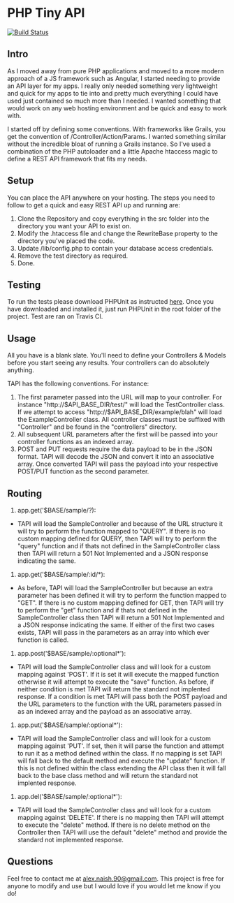 # PHP Tiny API

[![Build Status](https://travis-ci.org/alexnaish/thin-api.svg)](https://travis-ci.org/alexnaish/thin-api)

Intro 
-----

As I moved away from pure PHP applications and moved to a more modern approach of a JS framework such as Angular, I started needing to provide an API layer for my apps. I really only needed something very lightweight and quick for my apps to tie into and pretty much everything I could have used just contained so much more than I needed. I wanted something that would work on any web hosting environment and be quick and easy to work with.

I started off by defining some conventions. With frameworks like Grails, you get the convention of /Controller/Action/Params. I wanted something similar without the incredible bloat of running a Grails instance. So I've used a combination of the PHP autoloader and a little Apache htaccess magic to define a REST API framework that fits my needs.

Setup
-----

You can place the API anywhere on your hosting. The steps you need to follow to get a quick and easy REST API up and running are:

1. Clone the Repository and copy everything in the src folder into the directory you want your API to exist on.
1. Modify the .htaccess file and change the RewriteBase property to the directory you've placed the code. 
1. Update /lib/config.php to contain your database access credentials.
1. Remove the test directory as required.
1. Done.

Testing
-----

To run the tests please download PHPUnit as instructed [here](https://phpunit.de/manual/current/en/installation.html#installation.phar). Once you have downloaded and installed it, just run PHPUnit in the root folder of the project. Test are ran on Travis CI.

Usage
-----

All you have is a blank slate. You'll need to define your Controllers & Models before you start seeing any results. Your controllers can do absolutely anything. 

TAPI has the following conventions. For instance:

1. The first parameter passed into the URL will map to your controller. For instance "http://$API_BASE_DIR/test/" will load the TestController class. If we attempt to access "http://$API_BASE_DIR/example/blah" will load the ExampleController class. All controller classes must be suffixed with "Controller" and be found in the "controllers" directory.
2. All subsequent URL parameters after the first will be passed into your controller functions as an indexed array.
3. POST and PUT requests require the data payload to be in the JSON format. TAPI will decode the JSON and convert it into an associative array. Once converted TAPI will pass the payload into your respective POST/PUT function as the second parameter.

Routing
-----

1. app.get('$BASE/sample/?):
 * TAPI will load the SampleController and because of the URL structure it will try to perform the function mapped to "QUERY". If there is no custom mapping defined for QUERY, then TAPI will try to perform the "query" function and if thats not defined in the SampleController class then TAPI will return a 501 Not Implemented and a JSON response indicating the same.
 
1. app.get('$BASE/sample/:id/*):
 * As before, TAPI will load the SampleController but because an extra parameter has been defined it will try to perform the function mapped to "GET". If there is no custom mapping defined for GET, then TAPI will try to perform the "get" function and if thats not defined in the SampleController class then TAPI will return a 501 Not Implemented and a JSON response indicating the same. If either of the first two cases exists, TAPI will pass in the parameters as an array into which ever function is called. 
 
1. app.post('$BASE/sample/:optional*'):
 * TAPI will load the SampleController class and will look for a custom mapping against 'POST'. If it is set it will execute the mapped function otherwise it will attempt to execute the "save" function. As before, if neither condition is met TAPI will return the standard not implented response. If a condition is met TAPI will pass both the POST payload and the URL parameters to the function with the URL parameters passed in as an indexed array and the payload as an associative array. 
 
1. app.put('$BASE/sample/:optional*'):
 * TAPI will load the SampleController class and will look for a custom mapping against 'PUT'. If set, then it will parse the function and attempt to run it as a method defined within the class. If no mapping is set TAPI will fall back to the default method and execute the "update" function. If this is not defined within the class extending the API class then it will fall back to the base class method and will return the standard not implented response.
 
1. app.del('$BASE/sample/:optional*'):
 * TAPI will load the SampleController class and will look for a custom mapping against 'DELETE'. If there is no mapping then TAPI will attempt to execute the "delete" method. If there is no delete method on the Controller then TAPI will use the default "delete" method and provide the standard not implemented response.
 
 Questions
 -----
 
 Feel free to contact me at alex.naish.90@gmail.com. This project is free for anyone to modify and use but I would love if you would let me know if you do!

